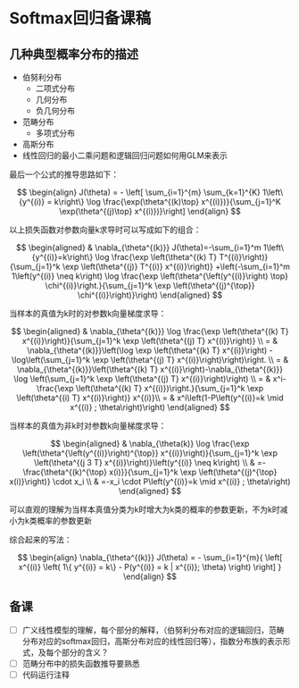 # Softmax回归备课稿


##  几种典型概率分布的描述
- 伯努利分布
  - 二项式分布
  - 几何分布
  - 负几何分布 
- 范畴分布
  - 多项式分布
- 高斯分布
- 线性回归的最小二乘问题和逻辑回归问题如何用GLM来表示



最后一个公式的推导思路如下：

$$
\begin{align}
J(\theta) = - \left[ \sum_{i=1}^{m} \sum_{k=1}^{K}  1\left\{y^{(i)} = k\right\} \log \frac{\exp(\theta^{(k)\top} x^{(i)})}{\sum_{j=1}^K \exp(\theta^{(j)\top} x^{(i)})}\right]
\end{align}
$$

以上损失函数对参数向量k求导时可以写成如下的组合：

$$
\begin{aligned}
& \nabla_{\theta^{(k)}} J(\theta)=-\sum_{i=1}^m 1\left\{y^{(i)}=k\right\} \log \frac{\exp \left(\theta^{(k) T} T^{(i)}\right)}{\sum_{j=1}^k \exp \left(\theta^{(j)} T^{(i)} x^{(i)}\right)}  +\left(-\sum_{i=1}^m 1\left(y^{(i)} \neq k\right) \log \frac{\exp \left(\theta^{\left(y^{(i)}\right) \top} \chi^{(i)}\right.}{\sum_{j=1}^k \exp \left(\theta^{(j)^{\top}} \chi^{(i)}\right)}\right)
\end{aligned}
$$

当样本的真值为k时的对参数k向量梯度求导：

$$
\begin{aligned}
& \nabla_{\theta^{(k)}} \log \frac{\exp \left(\theta^{(k) T} x^{(i)}\right)}{\sum_{j=1}^k \exp \left(\theta^{(j) T} x^{(i)}\right)} \\
= & \nabla_{\theta^{(k)}}\left(\log \exp \left(\theta^{(k) T} x^{(i)}\right) -\log\left(\sum_{j=1}^k \exp \left(\theta^{(j) T} x^{(i)}\right)\right)\right. \\
= & \nabla_{\theta^{(k)}}\left(\theta^{(k) T} x^{(i)}\right)-\nabla_{\theta^{(k)}} \log \left(\sum_{j=1}^k \exp \left(\theta^{(j) T} x^{(i)}\right)\right) \\
= & x^i-\frac{\exp \left(\theta^{(k) T} x^{(i)})\right.}{\sum_{j=1}^k \exp \left(\theta^{(i) T} x^{(i)}\right)} x^{(i)}\\
= & x^i\left(1-P\left(y^{(i)}=k \mid x^{(i)} ; \theta\right)\right)
\end{aligned}
$$

当样本的真值为非k时对参数k向量梯度求导：

$$
\begin{aligned}
& \nabla_{\theta(k)} \log \frac{\exp \left(\theta^{\left(y^{(i)}\right)^{\top}} x^{(i)}\right)}{\sum_{j=1}^k \exp \left(\theta^{(j 3 T} x^{(i)}\right)}\left(y^{(i)} \neq k\right) \\
& =-\frac{\theta^{(k)^{\top} x(i)}}{\sum_{j=1}^k \exp \left(\theta^{(j)^{\top} x(i)}\right)} \cdot x_i \\
& =-x_i \cdot P\left(y^{(i)}=k \mid x^{(i)} ; \theta\right)
\end{aligned}
$$

可以直观的理解为当样本真值分类为k时增大为k类的概率的参数更新，不为k时减小为k类概率的参数更新

综合起来的写法：

$$
\begin{align}
\nabla_{\theta^{(k)}} J(\theta) = - \sum_{i=1}^{m}{ \left[ x^{(i)} \left( 1\{ y^{(i)} = k\}  - P(y^{(i)} = k | x^{(i)}; \theta) \right) \right]  }
\end{align}
$$


## 备课
- [ ] 广义线性模型的理解，每个部分的解释，（伯努利分布对应的逻辑回归，范畴分布对应的softmax回归，高斯分布对应的线性回归等），指数分布族的表示形式，及每个部分的含义？
- [ ] 范畴分布中的损失函数推导要熟悉
- [ ] 代码运行注释
